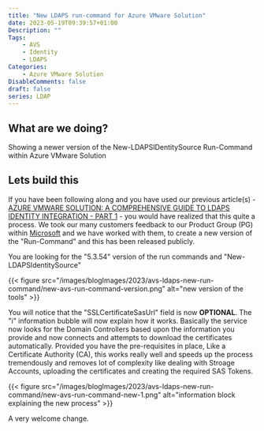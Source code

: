 ```yaml
---
title: "New LDAPS run-command for Azure VMware Solution"
date: 2023-05-19T09:39:57+01:00
Description: ""
Tags:
    - AVS
    - Identity
    - LDAPS
Categories: 
    - Azure VMware Solution
DisableComments: false
draft: false
series: LDAP
---
```


## What are we doing?

Showing a newer version of the New-LDAPSIDentitySource Run-Command within Azure VMware Solution

## Lets build this

If you have been following along and you have used our previous article(s) - [AZURE VMWARE SOLUTION: A COMPREHENSIVE GUIDE TO LDAPS IDENTITY INTEGRATION - PART 1](https://cloud.fskelly.com/post/2023/avs-ldaps-configure-part1/) - you would have realized that this quite a process. We took our many customers feedback to our Product Group (PG) within [Microsoft](https://www.microsoft.com) and we have worked with them, to create a new version of the "Run-Command" and this has been released publicly.

You are looking for the "5.3.54" version of the run commands and "New-LDAPSIdentitySource"

{{< figure src="/images/blogImages/2023/avs-ldaps-new-run-command/new-avs-run-command-version.png" alt="new version of the tools" >}}

You will notice that the "SSLCertificateSasUrl" field is now **OPTIONAL**. The "i" information bubble will now explain how it works. Basically the service now looks for the Domain Controllers based upon the information you provide and now connects and attempts to download the certificates automatically. Provided you have the pre-requisites in place, Like a Certificate Authority (CA), this works really well and speeds up the process tremendously and removes lot of complexity like dealing with Stroage Accounts, uploading the certificates and creating the required SAS Tokens.

{{< figure src="/images/blogImages/2023/avs-ldaps-new-run-command/new-avs-run-command-new-1.png" alt="information block explaining the new process" >}}

A very welcome change.
